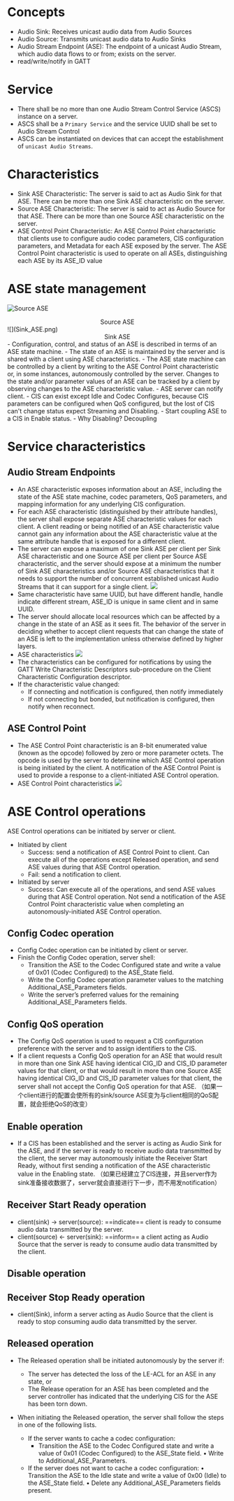 # Concepts
- Audio Sink: Receives unicast audio data from Audio Sources
- Audio Source: Transmits unicast audio data to Audio Sinks
- Audio Stream Endpoint (ASE): The endpoint of a unicast Audio Stream, which audio data flows to or from; exists on the server.
- read/write/notify in GATT


# Service
- There shall be no more than one Audio Stream Control Service (ASCS) instance on a server. 
- ASCS shall be a `Primary Service` and the service UUID shall be set to Audio Stream Control
- ASCS can be instantiated on devices that can accept the establishment of `unicast Audio Streams`.

# Characteristics
- Sink ASE Characteristic: The server is said to act as Audio Sink for that ASE. There can be more than one Sink ASE characteristic on the server.
- Source ASE Characteristic: The server is said to act as Audio Source for that ASE. There can be more than one Source ASE characteristic on the server.
- ASE Control Point Characteristic: An ASE Control Point characteristic that clients use to configure audio codec parameters, CIS configuration parameters, and Metadata for each ASE exposed by the server. The ASE Control Point characteristic is used to operate on all ASEs, distinguishing each ASE by its ASE_ID value

# ASE state management
![Source ASE](Source_ASE.png)
<center>Source ASE</center>
![](Sink_ASE.png)
<center>Sink ASE</center>
- Configuration, control, and status of an ASE is described in terms of an ASE state machine.
- The state of an ASE is maintained by the server and is shared with a client using ASE characteristics.
- The ASE state machine can be controlled by a client by writing to the ASE Control Point characteristic or, in some instances, autonomously controlled by the server. Changes to the state and/or parameter values of an ASE can be tracked by a client by observing changes to the ASE characteristic value.
- ASE server can notify client.
- CIS can exist except Idle and Codec Configures, because CIS parameters can be configured when QoS configured, but the lost of CIS can't change status expect Streaming and Disabling.
- Start coupling ASE to a CIS in Enable status.
- Why Disabling? Decoupling

# Service characteristics 
## Audio Stream Endpoints
- An ASE characteristic exposes information about an ASE, including the state of the ASE state machine, codec parameters, QoS parameters, and mapping information for any underlying CIS configuration.
- For each ASE characteristic (distinguished by their attribute handles), the server shall expose separate ASE characteristic values for each client. A client reading or being notified of an ASE characteristic value cannot gain any information about the ASE characteristic value at the same attribute handle that is exposed for a different client.
- The server can expose a maximum of one Sink ASE per client per Sink ASE characteristic and one Source ASE per client per Source ASE characteristic, and the server should expose at a minimum the number of Sink ASE characteristics and/or Source ASE characteristics that it needs to support the number of concurrent established unicast Audio Streams that it can support for a single client.
![](ASE_CS.png)
- Same characteristic have same UUID, but have different handle, handle indicate different stream, ASE_ID is unique in same client and in same UUID.
- The server should allocate local resources which can be affected by a change in the state of an ASE as it sees fit. The behavior of the server in deciding whether to accept client requests that can change the state of an ASE is left to the implementation unless otherwise defined by higher layers.
- ASE characteristics
![](ASE_characteristic.png)
- The characteristics can be configured for notifications by using the GATT Write Characteristic Descriptors sub-procedure on the Client Characteristic Configuration descriptor.
- If the characteristic value changed:
	- If connecting and notification is configured, then notify immediately
	- If not connecting but bonded, but notification is configured, then notify when reconnect.

## ASE Control Point
- The ASE Control Point characteristic is an 8-bit enumerated value (known as the opcode) followed by zero or more parameter octets. The opcode is used by the server to determine which ASE Control operation is being initiated by the client. A notification of the ASE Control Point is used to provide a response to a client-initiated ASE Control operation.
- ASE Control Point characteristics
![](ASE_CP_char.png)

# ASE Control operations 
ASE Control operations can be initiated by server or client.
- Initiated by client
	- Success: send a notification of ASE Control Point to client. Can execute all of the operations except Released operation, and send ASE values during that ASE Control operation.
	- Fail: send a notification to client. 
- Initiated by server
	- Success: Can execute all of the operations, and send ASE values during that ASE Control operation. Not send a notification of the ASE Control Point characteristic value when completing an autonomously-initiated ASE Control operation.
## Config Codec operation 
- Config Codec operation can be initiated by client or server.
- Finish the Config Codec operation, server shell:
	- Transition the ASE to the Codec Configured state and write a value of 0x01 (Codec Configured) to the ASE_State field.
	- Write the Config Codec operation parameter values to the matching Additional_ASE_Parameters fields.
	- Write the server’s preferred values for the remaining Additional_ASE_Parameters fields.
## Config QoS operation 
- The Config QoS operation is used to request a CIS configuration preference with the server and to assign identifiers to the CIS.
- If a client requests a Config QoS operation for an ASE that would result in more than one Sink ASE having identical CIG_ID and CIS_ID parameter values for that client, or that would result in more than one Source ASE having identical CIG_ID and CIS_ID parameter values for that client, the server shall not accept the Config QoS operation for that ASE. （如果一个client进行的配置会使所有的sink/source ASE变为与client相同的QoS配置，就会拒绝QoS的改变）

## Enable operation
- If a CIS has been established and the server is acting as Audio Sink for the ASE, and if the server is ready to receive audio data transmitted by the client, the server may autonomously initiate the Receiver Start Ready, without first sending a notification of the ASE characteristic value in the Enabling state. （如果已经建立了CIS连接，并且server作为sink准备接收数据了，server就会直接进行下一步，而不用发notification）

## Receiver Start Ready operation
- client(sink) -> server(source): ==indicate== client is ready to consume audio data transmitted by the server. 
- client(source) <- server(sink): ==inform== a client acting as Audio Source that the server is ready to consume audio data transmitted by the client.

## Disable operation

## Receiver Stop Ready operation 
- client(Sink), inform a server acting as Audio Source that the client is ready to stop consuming audio data transmitted by the server.

## Released operation 
- The Released operation shall be initiated autonomously by the server if: 
	- The server has detected the loss of the LE-ACL for an ASE in any state, or 
	 - The Release operation for an ASE has been completed and the server controller has indicated that the underlying CIS for the ASE has been torn down.

- When initiating the Released operation, the server shall follow the steps in one of the following lists.
	- If the server wants to cache a codec configuration:
		- Transition the ASE to the Codec Configured state and write a value of 0x01 (Codec Configured) to the ASE_State field.
		• Write to Additional_ASE_Parameters.
	- If the server does not want to cache a codec configuration: 
		• Transition the ASE to the Idle state and write a value of 0x00 (Idle) to the ASE_State field. 
		• Delete any Additional_ASE_Parameters fields present.





